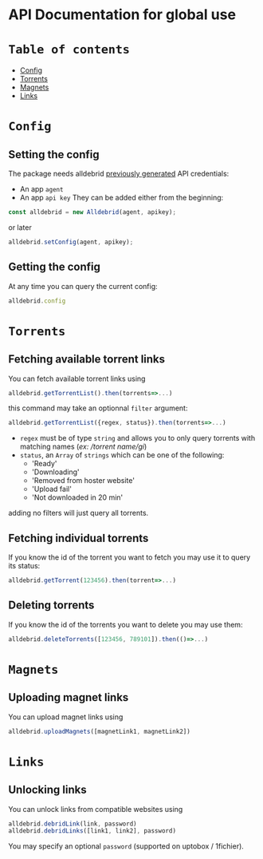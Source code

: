 # API Documentation for global use

# `Table of contents`

- [Config](#config)
- [Torrents](#torrents)
- [Magnets](#magnets)
- [Links](#Links)

# `Config`
## Setting the config
The package needs alldebrid [previously generated](https://alldebrid.com/apikeys/) API credentials:
- An app `agent`
- An app `api key`
They can be added either from the beginning:
```js
const alldebrid = new Alldebrid(agent, apikey);
```
or later
```js
alldebrid.setConfig(agent, apikey);
```

## Getting the config
At any time you can query the current config:
```js
alldebrid.config
```

# `Torrents`
## Fetching available torrent links
You can fetch available torrent links using
```js
alldebrid.getTorrentList().then(torrents=>...)
```
this command may take an optionnal `filter` argument:
```js
alldebrid.getTorrentList({regex, status}).then(torrents=>...)
```
- `regex` must be of type `string` and allows you to only query torrents with matching names (_ex: /torrent name/gi_)
- `status`, an `Array` of `strings` which can be one of the following:
  - 'Ready'
  - 'Downloading'
  - 'Removed from hoster website'
  - 'Upload fail'
  - 'Not downloaded in 20 min'

adding no filters will just query all torrents.

## Fetching individual torrents
If you know the id of the torrent you want to fetch you may use it to query its status:
```js
alldebrid.getTorrent(123456).then(torrent=>...)
```

## Deleting torrents
If you know the id of the torrents you want to delete you may use them:
```js
alldebrid.deleteTorrents([123456, 789101]).then(()=>...)
```

# `Magnets`

## Uploading magnet links
You can upload magnet links using
```js
alldebrid.uploadMagnets([magnetLink1, magnetLink2])
```

# `Links`

## Unlocking links
You can unlock links from compatible websites using
```js
alldebrid.debridLink(link, password)
alldebrid.debridLinks([link1, link2], password)
```
You may specify an optional `password` (supported on uptobox / 1fichier).